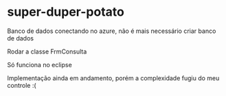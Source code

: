 # super-duper-potato

Banco de dados conectando no azure, não é mais necessário criar banco de dados

Rodar a classe FrmConsulta

Só funciona no eclipse

Implementação ainda em andamento, porém a complexidade fugiu do meu controle :(
